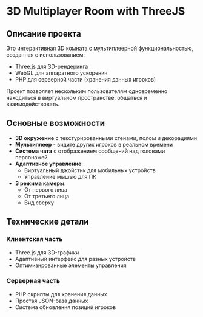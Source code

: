 # 3D Multiplayer Room with ThreeJS



## Описание проекта

Это интерактивная 3D комната с мультиплеерной функциональностью, созданная с использованием:
- Three.js для 3D-рендеринга
- WebGL для аппаратного ускорения
- PHP для серверной части (хранения данных игроков)

Проект позволяет нескольким пользователям одновременно находиться в виртуальном пространстве, общаться и взаимодействовать.

## Основные возможности

- **3D окружение** с текстурированными стенами, полом и декорациями
- **Мультиплеер** - видите других игроков в реальном времени
- **Система чата** с отображением сообщений над головами персонажей
- **Адаптивное управление**:
  - Виртуальный джойстик для мобильных устройств
  - Управление мышью для ПК
- **3 режима камеры**:
  - От первого лица
  - От третьего лица
  - Вид сверху

## Технические детали

### Клиентская часть
- Three.js для 3D-графики
- Адаптивный интерфейс для разных устройств
- Оптимизированные элементы управления

### Серверная часть
- PHP скрипты для хранения данных
- Простая JSON-база данных
- Система обновления позиций игроков
